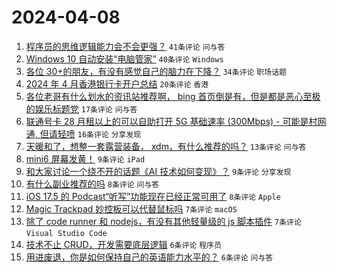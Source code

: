 # 2024-04-08

1. [程序员的思维逻辑能力会不会更强？](https://www.v2ex.com/t/1030433) `41条评论` `问与答`
1. [Windows 10 自动安装“电脑管家”](https://www.v2ex.com/t/1030431) `40条评论` `Windows`
1. [各位 30+的朋友，有没有感觉自己的脑力在下降？](https://www.v2ex.com/t/1030442) `34条评论` `职场话题`
1. [2024 年 4 月香港银行卡开户总结](https://www.v2ex.com/t/1030463) `20条评论` `香港`
1. [各位老哥有什么划水的资讯站推荐啊， bing 首页倒是有，但是都是恶心至极的娱乐标题党](https://www.v2ex.com/t/1030428) `17条评论` `问与答`
1. [联通号卡 28 月租以上的可以自助打开 5G 基础速率 (300Mbps) - 可能是村网通, 但请轻喷](https://www.v2ex.com/t/1030450) `16条评论` `分享发现`
1. [天暖和了，想整一套露营装备， xdm，有什么推荐的吗？](https://www.v2ex.com/t/1030432) `13条评论` `问与答`
1. [mini6 屏幕发黄！](https://www.v2ex.com/t/1030456) `9条评论` `iPad`
1. [和大家讨论一个绕不开的话题《AI 技术如何变现》？](https://www.v2ex.com/t/1030429) `9条评论` `分享发现`
1. [有什么副业推荐的吗](https://www.v2ex.com/t/1030458) `8条评论` `问与答`
1. [iOS 17.5 的 Podcast“听写”功能现在已经正常可用了](https://www.v2ex.com/t/1030454) `8条评论` `Apple`
1. [Magic Trackpad 妙控板可以代替鼠标吗](https://www.v2ex.com/t/1030468) `7条评论` `macOS`
1. [除了 code runner 和 nodejs，有没有其他轻量级的 js 脚本插件](https://www.v2ex.com/t/1030438) `7条评论` `Visual Studio Code`
1. [技术不止 CRUD，开发需要底层逻辑](https://www.v2ex.com/t/1030471) `6条评论` `程序员`
1. [用进废退，你是如何保持自己的英语能力水平的？](https://www.v2ex.com/t/1030466) `6条评论` `问与答`
